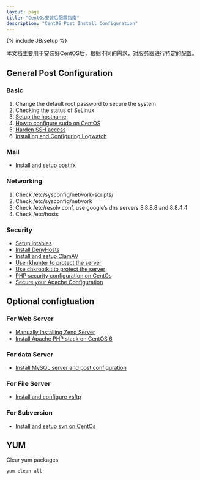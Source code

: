 ```yaml
---
layout: page
title: "CentOs安装后配置指南"
description: "CentOS Post Install Configuration"
---
```

{% include JB/setup %}

本文档主要用于安装好CentOS后，根据不同的需求，对服务器进行特定的配置。

## General Post Configuration

### Basic

1. Change the default root password to secure the system
2. Checking the status of SeLinux
3. [Setup the hostname](/Linux/how-to-change-the-server-hostname-on-centos/)
4. [Howto configure sudo on CentOS](/Linux/howto-configure-sudo-on-centos/)
5. [Harden SSH access](/Linux/harden-ssh-access-on-centos/)
6. [Installing and Configuring Logwatch](/Linux/how-to-installing-and-configuring-logwatch-on-linux/)

### Mail

- [Install and setup postifx](/Linux/how-to-setup-postfix-on-centos/)

### Networking

1. Check /etc/sysconfig/network-scripts/
2. Check /etc/sysconfig/network
3. Check /etc/resolv.conf, use google’s dns servers 8.8.8.8 and 8.8.4.4
4. Check /etc/hosts


### Security

- [Setup iptables](/Linux/iptables-init-script/)
- [Install DenyHosts](/Linux/how-to-install-denyhosts-on-linux/)
- [Install and setup ClamAV](/Linux/how-to-setup-clamav-on-linux/)
- [Use rkhunter to protect the server](/Linux/howto-use-rkhunter-to-protect-the-server/)
- [Use chkrootkit to protect the server](/Linux/howto-use-chkrootkit-to-protect-the-server/)
- [PHP security configuration on CentOs](/PHP/php-security-configuration-on-server/)
- [Secure your Apache Configuration](/Linux/secure-your-apache-configuration/)

## Optional configtuation

### For Web Server

- [Manually Installing Zend Server](/Linux/manually-installing-zend-server/)
- [Install Apache PHP stack on CentOS 6](/Linux/how-to-install--apache-php-stack-on-centos-6/)

### For data Server

- [Install MySQL server and post configuration](/MySQL/how-to-install-mysql-on-linux/)

### For File Server

- [Install and configure vsftp](/Linux/how-to-install-and-configure-vsftp-on-centos/)

### For Subversion

- [Install and setup svn on CentOs](/Linux/howto-install-and-setup-svn-on-centos/)

## YUM

Clear yum packages

	yum clean all
